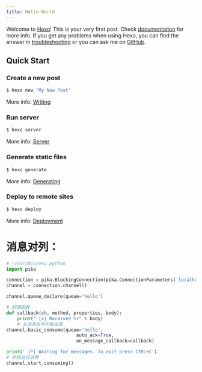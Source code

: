 ```yaml
---
title: Hello World
---
```

Welcome to [Hexo](https://hexo.io/)! This is your very first post. Check [documentation](https://hexo.io/docs/) for more info. If you get any problems when using Hexo, you can find the answer in [troubleshooting](https://hexo.io/docs/troubleshooting.html) or you can ask me on [GitHub](https://github.com/hexojs/hexo/issues).

## Quick Start

### Create a new post

``` bash
$ hexo new "My New Post"
```

More info: [Writing](https://hexo.io/docs/writing.html)

### Run server

``` bash
$ hexo server
```

More info: [Server](https://hexo.io/docs/server.html)

### Generate static files

``` bash
$ hexo generate
```

More info: [Generating](https://hexo.io/docs/generating.html)

### Deploy to remote sites

``` bash
$ hexo deploy
```

More info: [Deployment](https://hexo.io/docs/one-command-deployment.html)



# 消息对列：

```python
# !/usr/bin/env python
import pika

connection = pika.BlockingConnection(pika.ConnectionParameters('localhost'))
channel = connection.channel()

channel.queue_declare(queue='hello')

# 回调函数
def callback(ch, method, properties, body):
    print(" [x] Received %r" % body)
    # 从消息队列中取出值
channel.basic_consume(queue='hello',
                          auto_ack=True,
                          on_message_callback=callback)

print(' [*] Waiting for messages. To exit press CTRL+C')
# 开始进行消费
channel.start_consuming()



```

